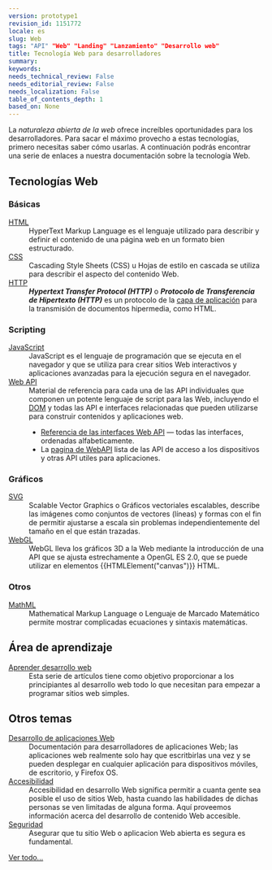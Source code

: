 ```yaml
---
version: prototype1
revision_id: 1151772
locale: es
slug: Web
tags: "API" "Web" "Landing" "Lanzamiento" "Desarrollo web"
title: Tecnología Web para desarrolladores
summary: 
keywords: 
needs_technical_review: False
needs_editorial_review: False
needs_localization: False
table_of_contents_depth: 1
based_on: None
---
```

<p>La <em>naturaleza abierta de la web</em> ofrece increíbles oportunidades para los desarrolladores. Para sacar el máximo provecho a estas tecnologías, primero necesitas saber cómo usarlas. A continuación podrás encontrar una serie de enlaces a nuestra documentación sobre la tecnología Web.</p>

<div class="row topicpage-table">
<div class="section">
<h2 class="Documentation" id="Tecnologías_Web">Tecnologías Web</h2>

<h3 id="Básicas">Básicas</h3>

<dl>
 <dt><a href="/es/docs/Web/HTML">HTML</a></dt>
 <dd>HyperText Markup Language es el lenguaje utilizado para describir y definir el contenido de una página web en un formato bien estructurado.</dd>
 <dt><a href="/es/docs/Web/CSS">CSS</a></dt>
 <dd>Cascading Style Sheets (CSS) u Hojas de estilo en cascada se utiliza para describir el aspecto del contenido Web.</dd>
 <dt><a href="/es/docs/Web/HTTP">HTTP</a></dt>
 <dd><strong><dfn>Hypertext Transfer Protocol (HTTP)</dfn></strong> o <strong><dfn>Protocolo de Transferencia de Hipertexto (HTTP)</dfn></strong> es un protocolo de la <a class="external" href="http://es.wikipedia.org/wiki/Capa_de_aplicaci%C3%B3n">capa de aplicación</a> para la transmisión de documentos hipermedia, como HTML.</dd>
</dl>

<h3 id="Scripting">Scripting</h3>

<dl>
 <dt><a href="/es/docs/Web/JavaScript">JavaScript</a></dt>
 <dd>JavaScript es el lenguaje de programación que se ejecuta en el navegador y que se utiliza para crear sitios Web interactivos y aplicaciones avanzadas para la ejecución segura en el navegador.</dd>
 <dt><a href="/es/docs/Web/Reference/API">Web API</a></dt>
 <dd>Material de referencia para cada una de las API individuales que componen un potente lenguaje de script para las Web, incluyendo el <a href="/es/docs/DOM">DOM</a> y todas las API e interfaces relacionadas que pueden utilizarse para construir contenidos y aplicaciones web.
 <ul>
  <li><a href="/es/docs/Web/API">Referencia de las interfaces Web API</a> — todas las interfaces, ordenadas alfabeticamente.</li>
  <li>La <a href="/es/docs/WebAPI">pagina de WebAPI</a> lista de las API de acceso a los dispositivos y otras API utiles para aplicaciones.</li>
 </ul>
 </dd>
</dl>

<h3 id="Gráficos">Gráficos</h3>

<dl>
 <dt><a href="/es/docs/Web/SVG">SVG</a></dt>
 <dd>Scalable Vector Graphics o Gráficos vectoriales escalables, describe las imágenes como conjuntos de vectores (líneas) y formas con el fin de permitir ajustarse a escala sin problemas independientemente del tamaño en el que están trazadas.</dd>
 <dt><a href="/es/docs/Web/API/WebGL_API">WebGL</a></dt>
 <dd>WebGL lleva los gráficos 3D a la Web mediante la introducción de una API que se ajusta estrechamente a OpenGL ES 2.0, que se puede utilizar en elementos {{HTMLElement("canvas")}} HTML.</dd>
</dl>

<h3 id="Otros">Otros</h3>

<dl>
 <dt><a href="/es/docs/Web/MathML">MathML</a></dt>
 <dd>Mathematical Markup Language o Lenguaje de Marcado Matemático permite mostrar complicadas ecuaciones y sintaxis matemáticas.</dd>
</dl>
</div>

<div class="section">
<h2 class="Documentation" id="Área_de_aprendizaje">Área de aprendizaje</h2>

<dl>
 <dt><a href="/es/docs/Learn">Aprender desarrollo web</a></dt>
 <dd>Esta serie de artículos tiene como objetivo proporcionar a los principiantes al desarrollo web todo lo que necesitan para empezar a programar sitios web simples.</dd>
</dl>

<h2 id="Otros_temas">Otros temas</h2>

<dl>
 <dt><a href="/es/docs/Web/Apps">Desarrollo de aplicaciones Web</a></dt>
 <dd>Documentación para desarrolladores de aplicaciones Web; las aplicaciones web realmente solo hay que escritbirlas una vez y se pueden desplegar en cualquier aplicación para dispositivos móviles, de escritorio, y Firefox OS.</dd>
 <dt><a href="/es/docs/Web/Accesibilidad">Accesibilidad</a></dt>
 <dd>Accesibilidad en desarrollo Web significa permitir a cuanta gente sea posible el uso de sitios Web, hasta cuando las habilidades de dichas personas se ven limitadas de alguna forma. Aquí proveemos información acerca del desarrollo de contenido Web accesible.</dd>
 <dt><a href="/es/docs/Web/Security">Seguridad</a></dt>
 <dd>Asegurar que tu sitio Web o aplicacion Web abierta es segura es fundamental.</dd>
</dl>
</div>
</div>

<p><span class="alllinks"><a href="/es/docs/tag/Web">Ver todo...</a></span></p>


